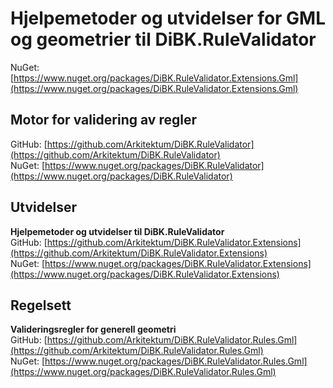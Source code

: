 # Hjelpemetoder og utvidelser for GML og geometrier til DiBK.RuleValidator
NuGet: [https://www.nuget.org/packages/DiBK.RuleValidator.Extensions.Gml](https://www.nuget.org/packages/DiBK.RuleValidator.Extensions.Gml)  

## Motor for validering av regler  
GitHub: [https://github.com/Arkitektum/DiBK.RuleValidator](https://github.com/Arkitektum/DiBK.RuleValidator)  
NuGet: [https://www.nuget.org/packages/DiBK.RuleValidator](https://www.nuget.org/packages/DiBK.RuleValidator)  

## Utvidelser
**Hjelpemetoder og utvidelser til DiBK.RuleValidator**  
GitHub: [https://github.com/Arkitektum/DiBK.RuleValidator.Extensions](https://github.com/Arkitektum/DiBK.RuleValidator.Extensions)  
NuGet: [https://www.nuget.org/packages/DiBK.RuleValidator.Extensions](https://www.nuget.org/packages/DiBK.RuleValidator.Extensions)  

## Regelsett
**Valideringsregler for generell geometri**  
GitHub: [https://github.com/Arkitektum/DiBK.RuleValidator.Rules.Gml](https://github.com/Arkitektum/DiBK.RuleValidator.Rules.Gml)  
NuGet: [https://www.nuget.org/packages/DiBK.RuleValidator.Rules.Gml](https://www.nuget.org/packages/DiBK.RuleValidator.Rules.Gml)  
